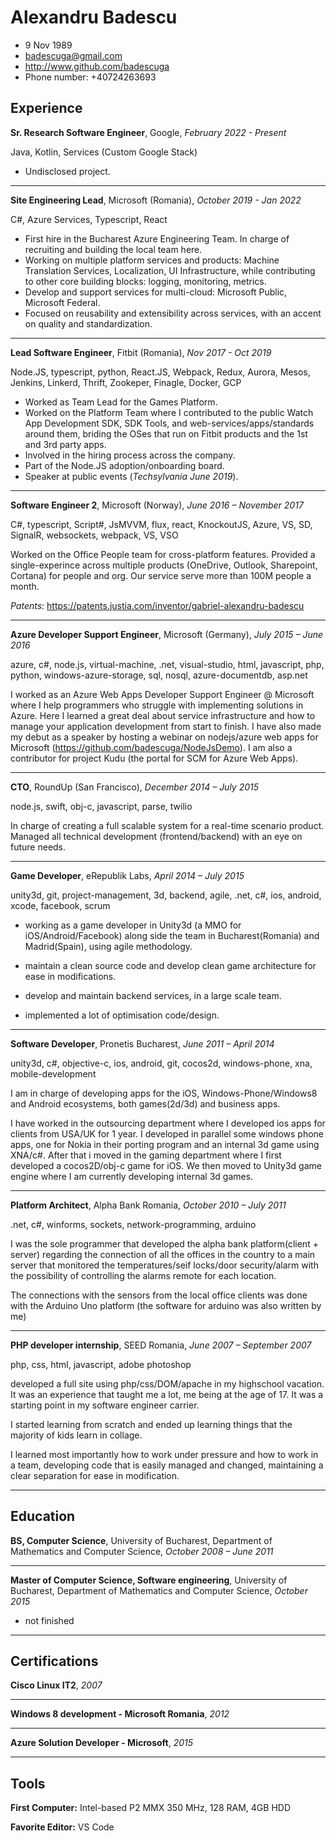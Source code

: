 
# Alexandru Badescu
- 9 Nov 1989
- badescuga@gmail.com
- http://www.github.com/badescuga
- Phone number: +40724263693

## Experience

**Sr. Research Software Engineer**, Google, *February 2022 - Present*

Java, Kotlin, Services (Custom Google Stack)

- Undisclosed project.

---

**Site Engineering Lead**, Microsoft (Romania), *October 2019 - Jan 2022*

C#, Azure Services, Typescript, React

- First hire in the Bucharest Azure Engineering Team. In charge of recruiting and building the local team here.
- Working on multiple platform services and products: Machine Translation Services, Localization, UI Infrastructure, while contributing to other core building blocks: logging, monitoring, metrics.
- Develop and support services for multi-cloud: Microsoft Public, Microsoft Federal.
- Focused on reusability and extensibility across services, with an accent on quality and standardization.

---

**Lead Software Engineer**, Fitbit (Romania), *Nov 2017 - Oct 2019*

Node.JS, typescript, python, React.JS, Webpack, Redux, Aurora, Mesos, Jenkins, Linkerd, Thrift, Zookeper, Finagle, Docker, GCP

- Worked as Team Lead for the Games Platform.
- Worked on the Platform Team where I contributed to the public Watch App Development SDK, SDK Tools, and web-services/apps/standards around them, briding the OSes that run on Fitbit products and the 1st and 3rd party apps.
- Involved in the hiring process across the company.
- Part of the Node.JS adoption/onboarding board.
- Speaker at public events (*Techsylvania June 2019*).

---

**Software Engineer 2**, Microsoft (Norway), *June 2016 – November 2017*

C#, typescript, Script#, JsMVVM, flux, react, KnockoutJS, Azure, VS, SD, SignalR, websockets, webpack, VS, VSO

Worked on the Office People team for cross-platform features. Provided a single-experince across multiple products (OneDrive, Outlook, Sharepoint, Cortana) for people and org. Our service serve more than 100M people a month.

*Patents*: https://patents.justia.com/inventor/gabriel-alexandru-badescu 

---

**Azure Developer Support Engineer**, Microsoft (Germany), *July 2015 – June 2016*

azure, c#, node.js, virtual-machine, .net, visual-studio, html, javascript, php, python, windows-azure-storage, sql, nosql, azure-documentdb, asp.net

I worked as an Azure Web Apps Developer Support Engineer @ Microsoft where I help programmers who struggle with implementing solutions in Azure. Here I learned a great deal about service infrastructure and how to manage your application development from start to finish. I have also made my debut as a speaker by hosting a webinar on nodejs/azure web apps for Microsoft (https://github.com/badescuga/NodeJsDemo). I am also a contributor for project Kudu (the portal for SCM for Azure Web Apps).

---


**CTO**, RoundUp (San Francisco), *December 2014 – July 2015*

node.js, swift, obj-c, javascript, parse, twilio

In charge of creating a full scalable system for a real-time scenario product. Managed all technical development (frontend/backend) with an eye on future needs.

---

**Game Developer**, eRepublik Labs, *April 2014 – July 2015*

unity3d, git, project-management, 3d, backend, agile, .net, c#, ios, android, xcode, facebook, scrum

- working as a game developer in Unity3d (a MMO for iOS/Android/Facebook) along side the team in Bucharest(Romania) and Madrid(Spain), using agile methodology.

- maintain a clean source code and develop clean game architecture for ease in modifications.

- develop and maintain backend services, in a large scale team.

- implemented a lot of optimisation code/design.

---

**Software Developer**, Pronetis Bucharest, *June 2011 – April 2014*

unity3d, c#, objective-c, ios, android, git, cocos2d, windows-phone, xna, mobile-development

I am in charge of developing apps for the iOS, Windows-Phone/Windows8 and Android ecosystems, both games(2d/3d) and business apps. 

I have worked in the outsourcing department where I developed ios apps for clients from USA/UK for 1 year. I developed in parallel some windows phone apps, one for Nokia in their porting program and an internal 3d game using XNA/c#. 
After that i moved in the gaming department where I first developed a cocos2D/obj-c game for iOS. We then moved to Unity3d game engine where I am currently developing internal 3d games.

---

**Platform Architect**, Alpha Bank Romania, *October 2010 – July 2011*

.net, c#, winforms, sockets, network-programming, arduino

I was the sole programmer that developed the alpha bank platform(client + server) regarding the connection of all the offices in the country to a main server that monitored the temperatures/seif locks/door security/alarm with the possibility of controlling the alarms remote for each location. 

The connections with the sensors from the local office clients was done with the Arduino Uno platform (the software for arduino was also written by me)

--- 

**PHP developer internship**, SEED Romania, *June 2007 – September 2007*

php, css, html, javascript, adobe photoshop

developed a full site using php/css/DOM/apache in my highschool vacation. It was an experience that taught me a lot, me being at the age of 17. It was a starting point in my software engineer carrier. 

I started learning from scratch and ended up learning things that the majority of kids learn in collage.  

I learned most importantly how to work under pressure and how to work in a team, developing code that is easily managed and changed, maintaining a clear separation for ease in modification.

---


## Education

**BS, Computer Science**, University of Bucharest, Department of Mathematics and Computer Science, *October 2008 –  June 2011*

---

**Master of Computer Science, Software engineering**, University of Bucharest, Department of Mathematics and Computer Science, *October 2015*
- not finished




---

## Certifications

**Cisco Linux IT2**, *2007*

---

**Windows 8 development - Microsoft Romania**, *2012*

---

**Azure Solution Developer - Microsoft**, *2015*

---


## Tools
**First Computer:** Intel-based P2 MMX 350 MHz, 128 RAM, 4GB HDD

**Favorite Editor:** VS Code

